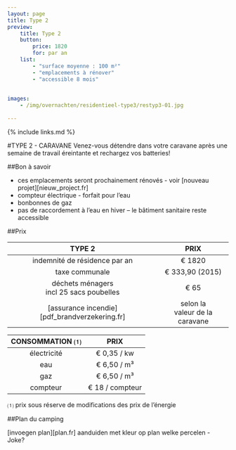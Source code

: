 ```yaml
---
layout: page
title: Type 2
preview: 
    title: Type 2
    button:
        price: 1820
        for: par an
    list:
        - "surface moyenne : 100 m²"
        - "emplacements à rénover"
        - "accessible 8 mois"
        
        
images:
    - /img/overnachten/residentieel-type3/restyp3-01.jpg
    
---
```


{% include links.md %}

#TYPE 2 - CARAVANE 
Venez-vous détendre dans votre caravane après une semaine de travail éreintante et rechargez vos batteries!


##Bon à savoir
- ces emplacements seront prochainement rénovés - voir [nouveau projet][nieuw_project.fr]
- compteur électrique - forfait pour l’eau
- bonbonnes de gaz
- pas de raccordement à l’eau en hiver – le bâtiment sanitaire reste accessible


##Prix

TYPE 2                |PRIX            |
:--------------------:|:--------------:|
indemnité de résidence par an |€ 1820               
taxe communale                |€ 333,90 (2015) 
déchets ménagers<br>incl 25 sacs poubelles<br> | € 65    
[assurance incendie][pdf_brandverzekering.fr]     |selon la<br>valeur de la caravane


CONSOMMATION ⑴         |PRIX         |
:--------------------:|:-------------:|
électricité           | € 0,35 / kw        
eau                   | € 6,50 / m³
gaz                   | € 6,50 / m³       
compteur              | € 18 / compteur  

⑴ prix sous réserve de modifications des prix de l’énergie



##Plan du camping

[invoegen plan][plan.fr]
aanduiden met kleur op plan welke percelen - Joke?

